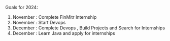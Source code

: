 Goals for 2024: 
1. November : Complete FinMitr Internship 
2. November : Start Devops
3. December : Complete Devops , Build Projects and Search for Internships 
4. December : Learn Java and apply for internships
<!--
**ByteSurfer23/ByteSurfer23** is a ✨ _special_ ✨ repository because its `README.md` (this file) appears on your GitHub profile.

Here are some ideas to get you started:
-->
